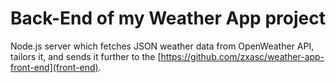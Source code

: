 # Back-End of my Weather App project

Node.js server which fetches JSON weather data from OpenWeather API, tailors it, and sends it further to the [https://github.com/zxasc/weather-app-front-end](front-end).
